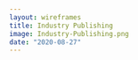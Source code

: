 ```yaml
---
layout: wireframes
title: Industry Publishing
image: Industry-Publishing.png
date: "2020-08-27"
---
```


